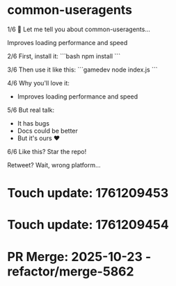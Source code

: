 # common-useragents

1/6 🧵 Let me tell you about common-useragents...

Improves loading performance and speed

2/6 First, install it:
\`\`\`bash
npm install
\`\`\`

3/6 Then use it like this:
\`\`\`gamedev
node index.js
\`\`\`

4/6 Why you'll love it:
- Improves loading performance and speed

5/6 But real talk:
- It has bugs
- Docs could be better
- But it's ours ❤️

6/6 Like this? Star the repo!

Retweet? Wait, wrong platform...

# Touch update: 1761209453

# Touch update: 1761209454

# PR Merge: 2025-10-23 - refactor/merge-5862
